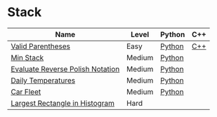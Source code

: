 # Stack


| Name                                                                                                | Level  | Python                    | C++                 |
|-----------------------------------------------------------------------------------------------------|--------|---------------------------|---------------------|
| [Valid Parentheses](https://leetcode.com/problems/valid-parentheses/)                               | Easy   | [Python](./python/20.py)  | [C++](./cpp/20.cpp) |
| [Min Stack](https://leetcode.com/problems/min-stack/)                                               | Medium | [Python](./python/155.py) |                     |
| [Evaluate Reverse Polish Notation](https://leetcode.com/problems/evaluate-reverse-polish-notation/) | Medium | [Python](./python/150.py) |                     |
| [Daily Temperatures](https://leetcode.com/problems/daily-temperatures/)                             | Medium | [Python](./python/739.py) |                     |
| [Car Fleet](https://leetcode.com/problems/car-fleet/)                                               | Medium | [Python](./python/853.py) |                     |
| [Largest Rectangle in Histogram](https://leetcode.com/problems/largest-rectangle-in-histogram/)     | Hard   |                           |                     |